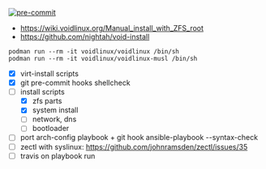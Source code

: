 [![pre-commit](https://img.shields.io/badge/pre--commit-enabled-brightgreen?logo=pre-commit&logoColor=white)](https://github.com/pre-commit/pre-commit)

- https://wiki.voidlinux.org/Manual_install_with_ZFS_root
- https://github.com/nightah/void-install

```
podman run --rm -it voidlinux/voidlinux /bin/sh
podman run --rm -it voidlinux/voidlinux-musl /bin/sh
```

- [x] virt-install scripts
- [x] git pre-commit hooks shellcheck
- [ ] install scripts
  - [x] zfs parts
  - [x] system install
  - [ ] network, dns
  - [ ] bootloader
- [ ] port arch-config playbook + git hook ansible-playbook --syntax-check
- [ ] zectl with syslinux: https://github.com/johnramsden/zectl/issues/35
- [ ] travis on playbook run
